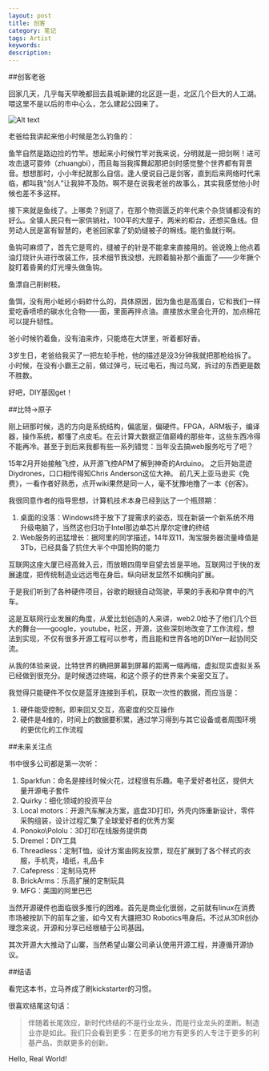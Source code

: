 ```yaml
---
layout: post
title: 创客
category: 笔记
tags: Artist
keywords:
description:
---
```


##创客老爸

回家几天，几乎每天早晚都回去县城新建的北区逛一逛，北区几个巨大的人工湖。
喂这里不是以后的市中心么，怎么建起公园来了。

![Alt text](http://7xkgqp.com1.z0.glb.clouddn.com/IMG_3401.jpg)

老爸给我讲起来他小时候是怎么钓鱼的：

鱼竿自然是路边捡的竹竿。想起来小时候竹竿对我来说，分明就是一把剑啊！进可攻击退可耍帅（zhuangbi），而且每当我挥舞起那把剑时感觉整个世界都有背景音。想想那时，小小年纪就那么自信。逢人便说自己是剑客，直到后来网络时代来临，都叫我“剑人”让我猝不及防。啊不是在说我老爸的故事么，其实我感觉他小时候也差不多这样。

接下来就是鱼线了。上哪卖？别逗了，在那个物资匮乏的年代来个杂货铺都没有的好么。全镇人民只有一家供销社，100平的大屋子，两米的柜台，还想买鱼线。但劳动人民是富有智慧的，老爸回家拿了奶奶缝被子的棉线。能钓鱼就行啊。

鱼钩可麻烦了，首先它是弯的，缝被子的针是不能拿来直接用的。爸说晚上他点着油灯烧针头进行改装工作，技术细节我没想，光顾着脑补那个画面了——少年撅个腚盯着昏黄的灯光埋头做鱼钩。

鱼漂自己削树枝。

鱼饵，没有用小蚯蚓小蚂蚱什么的，具体原因，因为鱼也是高蛋白，它和我们一样爱吃香喷喷的碳水化合物——面，里面再拌点油。直接放水里会化开的，加点棉花可以提升韧性。

爸小时候钓着鱼，没有油来炸，只能烙在大饼里，听着都好香。

3岁生日，老爸给我买了一把左轮手枪，他的描述是没3分钟我就把那枪给拆了。
小时候，在没有小霸王之前，做过弹弓，玩过电石，掏过鸟窝，拆过的东西更是数不胜数。

好吧，DIY基因get！

##比特→原子

刚上研那时候，选的方向是系统结构，偏底层，偏硬件。FPGA，ARM板子，编译器，操作系统，都懂了点皮毛。在云计算大数据正值巅峰的那些年，这些东西冷得不能再冷。甚至于到后来我都有些一系列错觉：当年没去搞web服务吃亏了吧？

15年2月开始接触飞控，从开源飞控APM了解到神奇的Arduino。
之后开始混迹Diydrones，口口相传得知Chris Anderson这位大神。
前几天上亚马逊买《免费》，一看作者好熟悉，点开wiki果然是同一人，毫不犹豫地撸了一本《创客》。

我很同意作者的指导思想，计算机技术本身已经到达了一个瓶颈期：

1. 桌面的没落：Windows终于放下了提需求的姿态，现在新装一个新系统不用升级电脑了，当然这也归功于Intel那边单芯片摩尔定律的终结
2. Web服务的迅猛增长：据阿里的同学描述，14年双11，淘宝服务器流量峰值是3Tb，已经具备了抗住大半个中国抢购的能力

互联网这座大厦已经高耸入云，而放眼四周举目望去皆是平地。互联网过于快的发展速度，把传统制造业远远甩在身后。纵向研发显然不如横向扩展。

于是我们听到了各种硬件项目，谷歌的眼镜自动驾驶，苹果的手表和孕育中的汽车。

这是互联网行业发展的角度，从爱比划创造的人来讲，web2.0给予了他们几个巨大的舞台——google，youtube，社区，开源，这些深刻地改变了工作流程，想法到实现，不仅有很多开源工程可以参考，而且能和世界各地的DIYer一起协同交流。

从我的体验来说，比特世界的确把屏幕到屏幕的距离一缩再缩，虚拟现实虚拟关系已经做到很充分。是时候透过终端，和这个原子的世界来个亲密交互了。

我觉得只能硬件不仅仅是蓝牙连接到手机，获取一次性的数据，而应当是：

1. 硬件能受控制，即来回又交互，高密度的交互操作
2. 硬件是4维的，时间上的数据要积累，通过学习得到与其它设备或者周围环境的更优化的工作流程

##未来关注点

书中很多公司都是第一次听：

1. Sparkfun：命名是接线时候火花，过程很有乐趣。电子爱好者社区，提供大量开源电子套件
2. Quirky：细化领域的投资平台
3. Local motors：开源汽车解决方案，底盘3D打印，外壳内饰重新设计，零件采购组装，设计过程汇集了全球爱好者的优秀方案
4. Ponoko\Pololu：3D打印在线服务提供商
6. Dremel：DIY工具
7. Threadless：定制T恤，设计方案由网友投票，现在扩展到了各个样式的衣服，手机壳，墙纸，礼品卡
8. Cafepress：定制马克杯
9. BrickArms：乐高扩展的定制玩具
10. MFG：美国的阿里巴巴

当然开源硬件也面临很多推行的困难。首先是商业化很弱，之前就有linux在消费市场被按趴下的前车之鉴，如今又有大疆把3D Robotics甩身后。不过从3DR创办理念来说，开源和分享已经根植于公司基因。

其次开源大大推动了山寨，当然希望山寨公司承认使用开源工程，并遵循开源协议。

##结语

看完这本书，立马养成了刷kickstarter的习惯。

很喜欢结尾这句话：

> 伴随着长尾效应，新时代终结的不是行业龙头，而是行业龙头的垄断。制造业亦是如此。我们只会看到更多：在更多的地方有更多的人专注于更多的利基产品，贡献更多的创新。

Hello, Real World!
